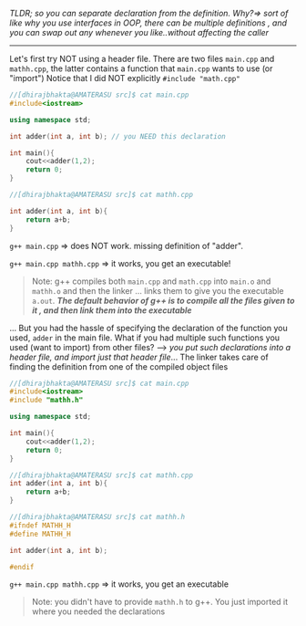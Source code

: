 _TLDR;  so you can separate declaration from the definition.
Why?=> sort of like why you use interfaces in OOP, there can be multiple definitions , and you can swap out any whenever you like..without affecting the caller_

---

Let's first try NOT using a header file.
There are two files `main.cpp` and `mathh.cpp`, the latter contains a function that `main.cpp` wants to use (or "import")
Notice that I did NOT explicitly `#include "math.cpp"`
```c++
//[dhirajbhakta@AMATERASU src]$ cat main.cpp
#include<iostream>

using namespace std;

int adder(int a, int b); // you NEED this declaration

int main(){
	cout<<adder(1,2);
	return 0;
}

//[dhirajbhakta@AMATERASU src]$ cat mathh.cpp

int adder(int a, int b){
	return a+b;
}
```

`g++ main.cpp` => does NOT work. missing definition of "adder".

 `g++ main.cpp mathh.cpp`  => it works, you get an executable!

> Note: g++ compiles both `main.cpp` and `math.cpp` into `main.o` and `mathh.o` and then the linker ... links them to give you the executable `a.out`.
> **_The default behavior of g++ is to compile all the files given to it , and then link them into the executable_**


...
But you had the hassle of  specifying the declaration of the function you used, `adder` in the main file. What if you had multiple such functions you used (want to import) from other files? --> _you put such declarations into a header file, and import just that header file_... The linker takes care of finding the definition from one of the compiled object files

```c++
//[dhirajbhakta@AMATERASU src]$ cat main.cpp
#include<iostream>
#include "mathh.h"

using namespace std;

int main(){
	cout<<adder(1,2);
	return 0;
}

//[dhirajbhakta@AMATERASU src]$ cat mathh.cpp
int adder(int a, int b){
	return a+b;
}

//[dhirajbhakta@AMATERASU src]$ cat mathh.h
#ifndef MATHH_H
#define MATHH_H

int adder(int a, int b);

#endif
```

`g++ main.cpp mathh.cpp` => it works, you get an executable

>Note: you didn't have to provide `mathh.h` to g++. You just imported it where you needed the declarations



